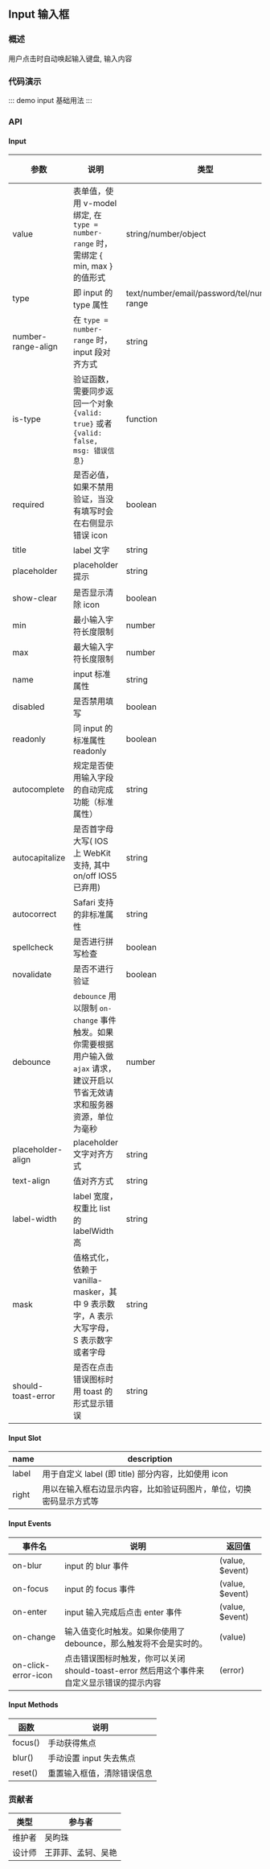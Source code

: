 ## Input 输入框

### 概述

用户点击时自动唤起输入键盘, 输入内容

### 代码演示

::: demo input
基础用法
:::

### API

#### Input
| 参数      | 说明          | 类型      | 可选值                           | 默认值  |
|---------- |-------------- |---------- |--------------------------------  |-------- |
| value | 表单值，使用 v-model 绑定, 在 `type = number-range` 时，需绑定 { min, max } 的值形式 | string/number/object | — | — |
| type | 即 input 的 type 属性 | text/number/email/password/tel/number-range | string | text | — |
| number-range-align | 在 `type = number-range` 时，input 段对齐方式 | string | right | — |
| is-type | 验证函数，需要同步返回一个对象 `{valid: true}` 或者 `{valid: false, msg: 错误信息}` | function | — | — |
| required | 是否必值，如果不禁用验证，当没有填写时会在右侧显示错误 icon | boolean | — | false |
| title | label 文字 | string | — | — |
| placeholder | placeholder 提示 | string | — | 请输入 |
| show-clear | 是否显示清除 icon | boolean | — | true |
| min | 最小输入字符长度限制 | number | — | — |
| max | 最大输入字符长度限制 | number | — | — |
| name | input 标准属性 | string | — | — |
| disabled | 是否禁用填写 | boolean | — | false |
| readonly | 同 input 的标准属性 readonly | boolean | — | false |
| autocomplete | 规定是否使用输入字段的自动完成功能（标准属性）| string | off/on | off |
| autocapitalize | 是否首字母大写( IOS 上 WebKit 支持, 其中 on/off IOS5 已弃用) | string | none/sentences/words/characters/on/off | none |
| autocorrect | Safari 支持的非标准属性 | string | off/on | off |
| spellcheck | 是否进行拼写检查 | boolean | — | false |
| novalidate | 是否不进行验证 | boolean | — | false |
| debounce | `debounce` 用以限制 `on-change` 事件触发。如果你需要根据用户输入做 `ajax` 请求，建议开启以节省无效请求和服务器资源，单位为毫秒 | number | — | — |
| placeholder-align | placeholder 文字对齐方式 | string | — | left |
| text-align | 值对齐方式 | string | — | left |
| label-width | label 宽度，权重比 list 的 labelWidth 高 | string | — | — |
| mask | 值格式化，依赖于 vanilla-masker，其中 9 表示数字，A 表示大写字母，S 表示数字或者字母 | string | — | — |
| should-toast-error | 是否在点击错误图标时用 toast 的形式显示错误 | string | — | true |

#### Input Slot
| name    | description   |
|-------|-------|
| label | 用于自定义 label (即 title) 部分内容，比如使用 icon |
| right | 用以在输入框右边显示内容，比如验证码图片，单位，切换密码显示方式等 |

#### Input Events
| 事件名      | 说明          | 返回值                           |
|---------- |-------------- |--------------------------------  |
| on-blur | input 的 blur 事件 | (value, $event) |
| on-focus | input 的 focus 事件 | (value, $event) |
| on-enter | input 输入完成后点击 enter 事件 | (value, $event) |
| on-change | 输入值变化时触发。如果你使用了 debounce，那么触发将不会是实时的。 | (value) |
| on-click-error-icon | 点击错误图标时触发，你可以关闭 should-toast-error 然后用这个事件来自定义显示错误的提示内容 | (error) |

#### Input Methods
| 函数            | 说明          |
|--------------- |-------------- |
| focus() | 手动获得焦点 |
| blur() | 手动设置 input 失去焦点 |
| reset() | 重置输入框值，清除错误信息 |

### 贡献者
| 类型       | 参与者                          |
|---------- |--------------------------------  |
| 维护者 | 吴昀珠 |
| 设计师 | 王菲菲、孟轲、吴艳 |

